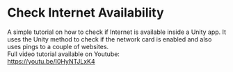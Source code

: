 # Check Internet Availability  
A simple tutorial on how to check if Internet is available inside a Unity app. It uses the Unity method to check if the network card is enabled and also uses pings to a couple of websites.  
Full video tutorial available on Youtube:  
https://youtu.be/I0HyNTJLxK4
